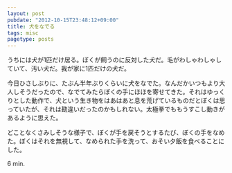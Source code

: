 ```yaml
---
layout: post
pubdate: "2012-10-15T23:48:12+09:00"
title: 犬をなでる
tags: misc
pagetype: posts
---
```

うちには犬が1匹だけ居る。ぼくが飼うのに反対した犬だ。毛がわしゃわしゃしていて、汚い犬だ。我が家に1匹だけの犬だ。

今日ひさしぶりに、たぶん半年ぶりくらいに犬をなでた。なんだかいつもより大人しそうだったので、なでてみたらぼくの手にほほを寄せてきた。それはゆっくりとした動作で、犬という生き物をはあはあと息を荒げているものだとぼくは思っていたが、それは勘違いだったのかもしれない。太極拳でももうすこし動きがあるように思えた。

どことなくさみしそうな様子で、ぼくが手を戻そうとするたび、ぼくの手をなめた。ぼくはそれを無視して、なめられた手を洗って、おそい夕飯を食べることにした。

6 min.
